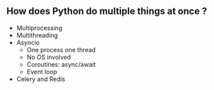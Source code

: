 ## How does Python do multiple things at once ?

- Multiprocessing
- Multithreading
- Asyncio
    * One process one thread
    * No OS involved
    * Coroutines: async/await
    * Event loop
- Celery and Redis
